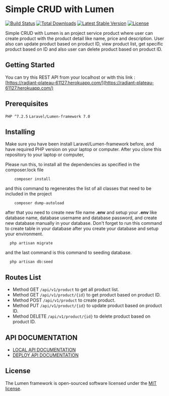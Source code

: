 # Simple CRUD with Lumen

[![Build Status](https://travis-ci.org/laravel/lumen-framework.svg)](https://travis-ci.org/laravel/lumen-framework)
[![Total Downloads](https://poser.pugx.org/laravel/lumen-framework/d/total.svg)](https://packagist.org/packages/laravel/lumen-framework)
[![Latest Stable Version](https://poser.pugx.org/laravel/lumen-framework/v/stable.svg)](https://packagist.org/packages/laravel/lumen-framework)
[![License](https://poser.pugx.org/laravel/lumen-framework/license.svg)](https://packagist.org/packages/laravel/lumen-framework)

Simple CRUD with Lumen is an project service product where user can create product with the product detail like name, price and description. User also can update product based on product ID, view product list, get specific product based on ID and also user can delete product based on product ID.

## Getting Started

You can try this REST API from your localhost or with this link : [https://radiant-plateau-61127.herokuapp.com/](https://radiant-plateau-61127.herokuapp.com/)


## Prerequisites

```PHP ^7.2.5```
```Laravel/Lumen-framework 7.0```


## Installing

Make sure you have been install Laravel/Lumen-framework before, and have required PHP version on your laptop or computer. 
After you clone this repository to your laptop or computer, 

Please run this, to install all the dependencies as specified in the composer.lock file

        composer install
    
and this command to regenerates the list of all classes that need to be included in the project

        composer dump-autoload

after that you need to create new file name **.env** and setup your **.env** like database name, database username and database password, 
and create new database manually in your database. Don't forget to run this command to create table in your database after you create your database and setup your environment.

      php artisan migrate

and the last command is this command to seeding database.

      php artisan db:seed

## Routes List

* Method GET    ```/api/v1/product```       to get all product list.
* Method GET    ```/api/v1/product/{id}```  to get product based on product ID.
* Method POST   ```/api/v1/product```       to create product.
* Method PUT    ```/api/v1/product/{id}```  to update product based on product ID.
* Method DELETE ```/api/v1/product/{id}``` to delete product based on product ID.


## API DOCUMENTATION

* [LOCAL API DOCUMENTATION](https://documenter.getpostman.com/view/11108135/TVRj4nbN)
* [DEPLOY API DOCUMENTATION](https://documenter.getpostman.com/view/11108135/TVRj4nkA)

## License

The Lumen framework is open-sourced software licensed under the [MIT license](https://opensource.org/licenses/MIT).
